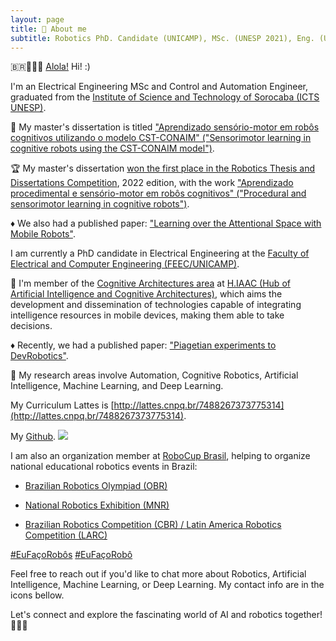 ```yaml
---
layout: page
title: 🖖 About me
subtitle: Robotics PhD. Candidate (UNICAMP), MSc. (UNESP 2021), Eng. (UNESP 2018).
---
```


🇧🇷🏳️‍🌈🖖 [Alola!](https://bulbapedia.bulbagarden.net/wiki/Alola#Etymology) Hi! :)

I'm an Electrical Engineering MSc and Control and Automation Engineer, graduated from the [Institute of Science and Technology of Sorocaba (ICTS UNESP)](https://www.sorocaba.unesp.br). 

🔎  My master's dissertation is titled ["Aprendizado sensório-motor em robôs cognitivos utilizando o modelo CST-CONAIM" ("Sensorimotor learning in cognitive robots using the CST-CONAIM model")](https://repositorio.unesp.br/items/44b01535-491b-418c-94cf-0634654049c2). 

🏆 My master's dissertation [won the first place in the Robotics Thesis and Dissertations Competition](https://jornal.unesp.br/2022/11/17/pesquisa-premiada-busca-criar-inteligencia-artificial-capaz-de-reproduzir-etapas-de-aprendizagem-de-crianca/?fbclid=IwAR1NmsVcOo_0W-xSc8ybmjLvpio0vepLKfKyLc_yEDiOlUCpiJZMhmlI_0k), 2022 edition, with the work ["Aprendizado procedimental e sensório-motor em robôs cognitivos" ("Procedural and sensorimotor learning in cognitive robots")](https://doi.org/10.5753/wtdr_ctdr.2022.227371). 

♦️ We also had a published paper: ["Learning over the Attentional Space with Mobile Robots"](https://doi.org/10.1109/ICDL-EpiRob48136.2020.9278119).



I am currently a PhD candidate in Electrical Engineering at the [Faculty of Electrical and Computer Engineering (FEEC/UNICAMP)](https://www.fee.unicamp.br). 

💭 I'm member of the [Cognitive Architectures area](https://hiaac.unicamp.br/research-areas/arquiteturas-cognitivas/) at [H.IAAC (Hub of Artificial Intelligence and Cognitive Architectures)](https://hiaac.unicamp.br/students/), which aims the development and dissemination of technologies capable of integrating intelligence resources in mobile devices, making them able to take decisions. 

♦️ Recently, we had a published paper: ["Piagetian experiments to DevRobotics"](https://doi.org/10.1016/j.cogsys.2023.101170).


🤖 My research areas involve Automation, Cognitive Robotics, Artificial Intelligence, Machine Learning, and Deep Learning.

My Curriculum Lattes is [http://lattes.cnpq.br/7488267373775314](http://lattes.cnpq.br/7488267373775314). 

My [Github](https://github.com/leolellisr).
![](https://komarev.com/ghpvc/?username=leolellisr&label=Github+Profile+Views&base=1000&color=red)

I am also an organization member at [RoboCup Brasil](https://www.robocup.org.br/wp/quem-somos/), helping to organize national educational robotics events in Brazil:
* [Brazilian Robotics Olympiad (OBR)](https://www.obr.org.br)

* [National Robotics Exhibition (MNR)](https://www.mnr.org.br)

* [Brazilian Robotics Competition (CBR) / Latin America Robotics Competition (LARC)](https://www.cbrobotica.org/)

[#EuFaçoRobôs](https://www.instagram.com/explore/tags/eufaçorobôs/) [#EuFaçoRobô](https://www.instagram.com/explore/tags/eufaçorobô/) 

Feel free to reach out if you'd like to chat more about Robotics, Artificial Intelligence, Machine Learning, or Deep Learning. My contact info are in the icons bellow.

Let's connect and explore the fascinating world of AI and robotics together! 🖖😁🤖
